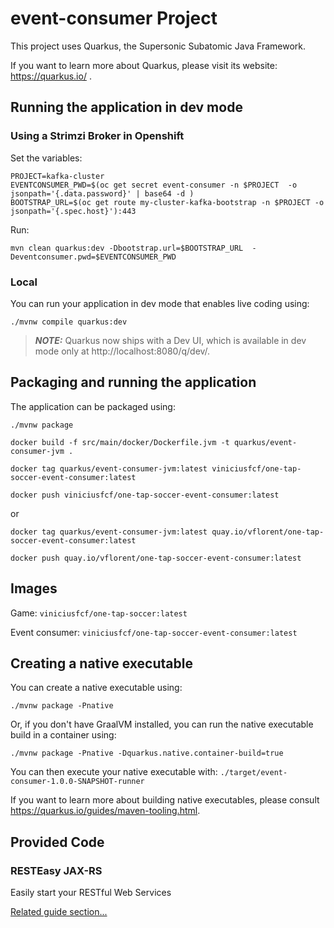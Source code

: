 # event-consumer Project

This project uses Quarkus, the Supersonic Subatomic Java Framework.

If you want to learn more about Quarkus, please visit its website: https://quarkus.io/ .

## Running the application in dev mode

### Using a Strimzi Broker in Openshift

Set the variables:

```
PROJECT=kafka-cluster
EVENTCONSUMER_PWD=$(oc get secret event-consumer -n $PROJECT  -o jsonpath='{.data.password}' | base64 -d )
BOOTSTRAP_URL=$(oc get route my-cluster-kafka-bootstrap -n $PROJECT -o jsonpath='{.spec.host}'):443
```

Run: 

```
mvn clean quarkus:dev -Dbootstrap.url=$BOOTSTRAP_URL  -Deventconsumer.pwd=$EVENTCONSUMER_PWD
```

### Local

You can run your application in dev mode that enables live coding using:
```shell script
./mvnw compile quarkus:dev
```

> **_NOTE:_**  Quarkus now ships with a Dev UI, which is available in dev mode only at http://localhost:8080/q/dev/.

## Packaging and running the application

The application can be packaged using:
```shell script
./mvnw package
```
```shell script
docker build -f src/main/docker/Dockerfile.jvm -t quarkus/event-consumer-jvm .
```

```shell script
docker tag quarkus/event-consumer-jvm:latest viniciusfcf/one-tap-soccer-event-consumer:latest
```

```shell script
docker push viniciusfcf/one-tap-soccer-event-consumer:latest
```

or

```shell script
docker tag quarkus/event-consumer-jvm:latest quay.io/vflorent/one-tap-soccer-event-consumer:latest
```

```shell script
docker push quay.io/vflorent/one-tap-soccer-event-consumer:latest
```

## Images

Game: ```viniciusfcf/one-tap-soccer:latest```

Event consumer: ```viniciusfcf/one-tap-soccer-event-consumer:latest```

## Creating a native executable

You can create a native executable using: 
```shell script
./mvnw package -Pnative
```

Or, if you don't have GraalVM installed, you can run the native executable build in a container using: 
```shell script
./mvnw package -Pnative -Dquarkus.native.container-build=true
```

You can then execute your native executable with: `./target/event-consumer-1.0.0-SNAPSHOT-runner`

If you want to learn more about building native executables, please consult https://quarkus.io/guides/maven-tooling.html.

## Provided Code

### RESTEasy JAX-RS

Easily start your RESTful Web Services

[Related guide section...](https://quarkus.io/guides/getting-started#the-jax-rs-resources)